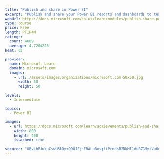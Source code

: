 ```yaml
---
title: "Publish and share in Power BI"
excerpt: "Publish and share your Power BI reports and dashboards to teammates in your organization or to everyone on the web."
webUrl: https://docs.microsoft.com/en-us/learn/modules/publish-share-power-bi/
type: course
price: Free
length: PT1H4M
ratings:
  count: 4689
  average: 4.7206225
heat: 63

provider:
  name: Microsoft Learn
  domain: microsoft.com
  images:
    - url: /assets/images/organizations/microsoft.com-50x50.jpg
      width: 50
      height: 50

levels:
  - Intermediate

topics:
  - Power BI

images:
  - url: https://docs.microsoft.com/learn/achievements/publish-and-share-with-power-bi-desktop-social.png
    width: 800
    height: 400
    isCached: true

secured: "UBvLhBJukuCswU5ROy+Q9OJFjnFRALu8osgftPrndsB2BkMI1duRZGMytVu6dID4n9GchgKFvxhqleDk3b/QEyfTNhpzZz2x/edP0XvEvV3/bP8wlHrh4zlBgxjsZwg+KuvngzQ8Xq7ufc8HS9wjil4BFdE+mlEPDI7RsCZFQovpERLD9TFEgvMwEOCtuEnMKrDaJG2ccNz6Xf+NpvutMGn7kVEAmYHp+V3FU7uC3S7re6zrXU+R9GzO5OmqHr3r7y39YxFTT65lQRI/PqTw9diUJkhDi09J0Kn8pFmQHA82EwFWjT1nPKihTBCOx0MUfCtNFbs25q5P0j3fUJpCmifCDIEKDCZ3WPi4ZP+sK5jcBMJprpt8T+VnvfRT5/4SJk8qURI9yjQGq5FFChsfphI2JpZQWX6LV9LlsPW7Evg=;K/6DIC+GHJ7wlv7W3zvrYw=="
---
```


